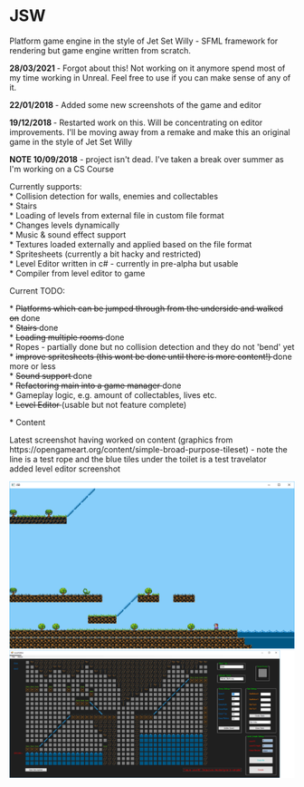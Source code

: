 # JSW
Platform game engine in the style of Jet Set Willy - SFML framework for rendering but game engine written from scratch.
<p>
<b> 28/03/2021 </b> - Forgot about this! Not working on it anymore spend most of my time working in Unreal. Feel free to use if you can make sense of any of it.
<p>
<b> 22/01/2018 </b> - Added some new screenshots of the game and editor
<p> 
<b> 19/12/2018 </b> - Restarted work on this. Will be concentrating on editor improvements. I'll be moving away from a remake and make this an original game in the style of Jet Set Willy
<p>
<b>NOTE 10/09/2018</b> - project isn't dead. I've taken a break over summer as I'm working on a CS Course
<p>
Currently supports: <br>
* Collision detection for walls, enemies and collectables <br>
* Stairs <br>
* Loading of levels from external file in custom file format <br>
* Changes levels dynamically <br>
* Music & sound effect support <br>
* Textures loaded externally and applied based on the file format <br>
* Spritesheets (currently a bit hacky and restricted) <br> 
* Level Editor written in c# - currently in pre-alpha but usable <br>
* Compiler from level editor to game <br>
<p>
<p>
Current TODO: <p>
* <del>Platforms which can be jumped through from the underside and walked on</del> done <br>
* <del> Stairs </del> done <br>
* <del> Loading multiple rooms </del> done <br>
* Ropes - partially done but no collision detection and they do not 'bend' yet <br>
* <del> improve spritesheets (this wont be done until there is more content!) </del> done more or less <br>  
* <del> Sound support </del> done <br>
* <del> Refactoring main into a game manager </del> done <br>
* Gameplay logic, e.g. amount of collectables, lives etc. <br>
* <del> Level Editor </del> (usable but not feature complete) <p>
* Content
<p>
Latest screenshot having worked on content (graphics from https://opengameart.org/content/simple-broad-purpose-tileset) - note the line is a test rope and the blue tiles under the toilet is a test travelator <br>
added level editor screenshot

![alt text](screenshot_new.png)
![alt text](levelEditor/3.png)
